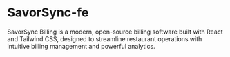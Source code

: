 # SavorSync-fe
SavorSync Billing is a modern, open-source billing software built with React and Tailwind CSS, designed to streamline restaurant operations with intuitive billing management and powerful analytics. 
